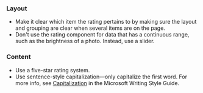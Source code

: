 ### Layout

- Make it clear which item the rating pertains to by making sure the layout and grouping are clear when several items are on the page.
- Don't use the rating component for data that has a continuous range, such as the brightness of a photo. Instead, use a slider.

### Content

- Use a five-star rating system.
- Use sentence-style capitalization—only capitalize the first word. For more info, see [Capitalization](https://docs.microsoft.com/style-guide/capitalization) in the Microsoft Writing Style Guide.
